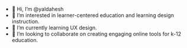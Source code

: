 - 👋 Hi, I’m @yaldahesh
- 👀 I’m interested in learner-centered education and learning design instruction.
- 🌱 I’m currently learning UX design.
- 💞️ I’m looking to collaborate on creating engaging online tools for k-12 education.
<!---
yaldahesh/yaldahesh is an ✨ inclusive education advocate ✨ 
You can click the Preview link to take a look at your changes.
--->
